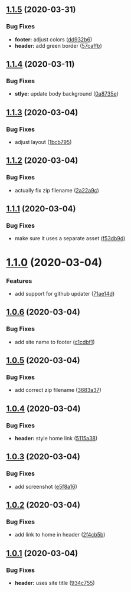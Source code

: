 ## [1.1.5](https://github.com/kurtrank/robot-rock/compare/v1.1.4...v1.1.5) (2020-03-31)


### Bug Fixes

* **footer:** adjust colors ([dd932b6](https://github.com/kurtrank/robot-rock/commit/dd932b6898eb0b800f54be339d9a8b54331e5c06))
* **header:** add green border ([57caffb](https://github.com/kurtrank/robot-rock/commit/57caffb09ad4fd11fbd6a29c86322e572e91ad27))

## [1.1.4](https://github.com/kurtrank/robot-rock/compare/v1.1.3...v1.1.4) (2020-03-11)


### Bug Fixes

* **stlye:** update body background ([0a8735e](https://github.com/kurtrank/robot-rock/commit/0a8735e01077ae0f60a3df250f1b656cd22b6ff9))

## [1.1.3](https://github.com/kurtrank/robot-rock/compare/v1.1.2...v1.1.3) (2020-03-04)


### Bug Fixes

* adjust layout ([1bcb795](https://github.com/kurtrank/robot-rock/commit/1bcb79534838fef6d5dd4aec897539efb471e987))

## [1.1.2](https://github.com/kurtrank/robot-rock/compare/v1.1.1...v1.1.2) (2020-03-04)


### Bug Fixes

* actually fix zip filename ([2a22a9c](https://github.com/kurtrank/robot-rock/commit/2a22a9cdeda35e01fa8bdfc539596e6c4ea2275f))

## [1.1.1](https://github.com/kurtrank/robot-rock/compare/v1.1.0...v1.1.1) (2020-03-04)


### Bug Fixes

* make sure it uses a separate asset ([f53db9d](https://github.com/kurtrank/robot-rock/commit/f53db9d79a3e515218524d5403bf4a279da814ff))

# [1.1.0](https://github.com/kurtrank/robot-rock/compare/v1.0.6...v1.1.0) (2020-03-04)


### Features

* add support for github updater ([71ae14d](https://github.com/kurtrank/robot-rock/commit/71ae14d4c8c410786aadad113562dab9c74405b2))

## [1.0.6](https://github.com/kurtrank/robot-rock/compare/v1.0.5...v1.0.6) (2020-03-04)


### Bug Fixes

* add site name to footer ([c1cdbf1](https://github.com/kurtrank/robot-rock/commit/c1cdbf1c2abeee525799f77031bb10a3ea0e37f0))

## [1.0.5](https://github.com/kurtrank/robot-rock/compare/v1.0.4...v1.0.5) (2020-03-04)


### Bug Fixes

* add correct zip filename ([3683a37](https://github.com/kurtrank/robot-rock/commit/3683a37171ad4267e4655aa735442ede89f2e1d5))

## [1.0.4](https://github.com/kurtrank/robot-rock/compare/v1.0.3...v1.0.4) (2020-03-04)


### Bug Fixes

* **header:** style home link ([5115a38](https://github.com/kurtrank/robot-rock/commit/5115a38bdcd680e845d7d3ba5d236394135fee0e))

## [1.0.3](https://github.com/kurtrank/robot-rock/compare/v1.0.2...v1.0.3) (2020-03-04)


### Bug Fixes

* add screenshot ([e5f8a16](https://github.com/kurtrank/robot-rock/commit/e5f8a16e19a5706aeaba6d1548ce3d44d3a9ff61))

## [1.0.2](https://github.com/kurtrank/robot-rock/compare/v1.0.1...v1.0.2) (2020-03-04)


### Bug Fixes

* add link to home in header ([2f4cb5b](https://github.com/kurtrank/robot-rock/commit/2f4cb5b8dcd339c164619401c94d85a35d46bb59))

## [1.0.1](https://github.com/kurtrank/robot-rock/compare/v1.0.0...v1.0.1) (2020-03-04)


### Bug Fixes

* **header:** uses site title ([934c755](https://github.com/kurtrank/robot-rock/commit/934c755052d035740c5574cd4fdf4971fa22739e))

